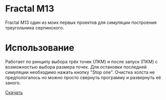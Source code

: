 # Fractal M13
Fractal M13 один из моих первых проектов для симуляции построения треугольника серпинского.
# Использование
Работает по ринципу выбора трёх точек (ЛКМ) и после запуск (ПКМ) с возможностью выбора размера точек.
Для остановки последней симуляции необходимо нажать кнопку "Stop one".
Очистка холста не предпологалось но можно просто свернуть программу и развернуть её заного. 

[Скачать](https://github.com/Megum13/Fraktal/releases/download/v1.0/frak.exe)
